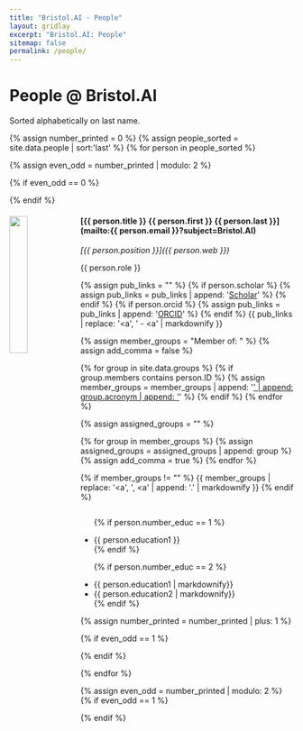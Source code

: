 ```yaml
---
title: "Bristol.AI - People"
layout: gridlay
excerpt: "Bristol.AI: People"
sitemap: false
permalink: /people/
---
```


# People @ Bristol.AI

Sorted alphabetically on last name. 

{% assign number_printed = 0 %}
{% assign people_sorted = site.data.people | sort:'last' %}
{% for person in people_sorted %}

{% assign even_odd = number_printed | modulo: 2 %}

{% if even_odd == 0 %}
<div class="row">
{% endif %}

<div class="col-sm-6 clearfix">
  <img src="{{ site.url }}{{ site.baseurl }}/images/teampic/{{ person.ID }}.jpg" class="img-responsive" width="25%" style="float: left" />
  <h4>[{{ person.title }} {{ person.first }} {{ person.last }}](mailto:{{ person.email }}?subject=Bristol.AI)</h4>
  <p><i>[{{ person.position }}]({{ person.web }})</i></p>
  <p>{{ person.role }}</p>
  
  {% assign pub_links = "" %}
  {% if person.scholar %}
    {% assign pub_links = pub_links | append: '<a href="https://scholar.google.com/citations?user=' | append: person.scholar | append: '">Scholar</a>' %}
  {% endif %}
  {% if person.orcid %}
    {% assign pub_links = pub_links | append: '<a href="https://orcid.org/' | append: person.orcid | append: '">ORCID</a>' %}
  {% endif %}
  {{ pub_links | replace: '</a><a', '</a> - <a' | markdownify }}

  {% assign member_groups = "Member of: " %}
  {% assign add_comma = false %}

  {% for group in site.data.groups %}
    {% if group.members contains person.ID %}
        {% assign member_groups = member_groups | append: '<a href="' | append: group.link.url | append: '">' | append: group.acronym | append: '</a>' %}
    {% endif %}
  {% endfor %}

  {% assign assigned_groups = "" %}

  {% for group in member_groups %} 
    {% assign assigned_groups = assigned_groups | append: group %}
    {% assign add_comma = true %}
  {% endfor %}

  {% if member_groups != "" %}
  {{ member_groups | replace: '</a><a', '</a>, <a' | append: '.' | markdownify }}
  {% endif %}


  <ul style="overflow: hidden">

  {% if person.number_educ == 1 %}
  <li> {{ person.education1 }} </li>
  {% endif %}

  {% if person.number_educ == 2 %}
  <li> {{ person.education1 | markdownify}} </li>
  <li> {{ person.education2 | markdownify}} </li>
  {% endif %}

  </ul>
</div>

{% assign number_printed = number_printed | plus: 1 %}

{% if even_odd == 1 %}
</div>
{% endif %}

{% endfor %}

{% assign even_odd = number_printed | modulo: 2 %}
{% if even_odd == 1 %}
</div>
{% endif %}




